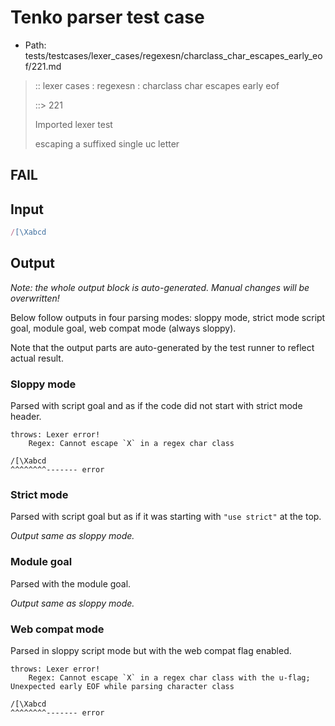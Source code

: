 # Tenko parser test case

- Path: tests/testcases/lexer_cases/regexesn/charclass_char_escapes_early_eof/221.md

> :: lexer cases : regexesn : charclass char escapes early eof
>
> ::> 221
>
> Imported lexer test
>
> escaping a suffixed single uc letter

## FAIL

## Input

`````js
/[\Xabcd
`````

## Output

_Note: the whole output block is auto-generated. Manual changes will be overwritten!_

Below follow outputs in four parsing modes: sloppy mode, strict mode script goal, module goal, web compat mode (always sloppy).

Note that the output parts are auto-generated by the test runner to reflect actual result.

### Sloppy mode

Parsed with script goal and as if the code did not start with strict mode header.

`````
throws: Lexer error!
    Regex: Cannot escape `X` in a regex char class

/[\Xabcd
^^^^^^^^------- error
`````

### Strict mode

Parsed with script goal but as if it was starting with `"use strict"` at the top.

_Output same as sloppy mode._

### Module goal

Parsed with the module goal.

_Output same as sloppy mode._

### Web compat mode

Parsed in sloppy script mode but with the web compat flag enabled.

`````
throws: Lexer error!
    Regex: Cannot escape `X` in a regex char class with the u-flag; Unexpected early EOF while parsing character class

/[\Xabcd
^^^^^^^^------- error
`````

